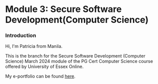 # Module 3: Secure Software Development(Computer Science)

### Introduction

Hi, I'm Patricia from Manila. 

This is the branch for the Secure Software Development (Computer Science) March 2024 module of the PG Cert Computer Science course offered by University of Essex Online. 

My e-portfolio can be found [here](https://patzsantos.github.io/e-portfolio-uoeo/). 
